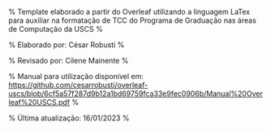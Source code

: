 % Template elaborado a partir do Overleaf utilizando a linguagem LaTex para auxiliar na formatação de TCC do Programa de Graduação nas áreas de Computação da USCS % 

% Elaborado por: César Robusti %

% Revisado por: Cilene Mainente %

% Manual para utilização disponível em: https://github.com/cesarrobusti/overleaf-uscs/blob/6cf5a57f287d9b12a1bd69759fca33e9fec0906b/Manual%20Overleaf%20USCS.pdf %

% Última atualização: 16/01/2023 %

